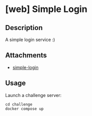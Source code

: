 # [web] Simple Login

## Description

A simple login service :)

## Attachments

- [simple-login](distfiles)

## Usage

Launch a challenge server:

```
cd challenge
docker compose up
```
